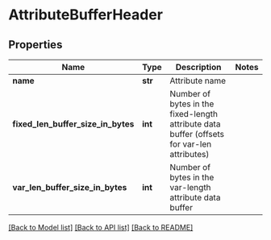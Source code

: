 # AttributeBufferHeader

## Properties
Name | Type | Description | Notes
------------ | ------------- | ------------- | -------------
**name** | **str** | Attribute name | 
**fixed_len_buffer_size_in_bytes** | **int** | Number of bytes in the fixed-length attribute data buffer (offsets for var-len attributes) | 
**var_len_buffer_size_in_bytes** | **int** | Number of bytes in the var-length attribute data buffer | 

[[Back to Model list]](../README.md#documentation-for-models) [[Back to API list]](../README.md#documentation-for-api-endpoints) [[Back to README]](../README.md)


